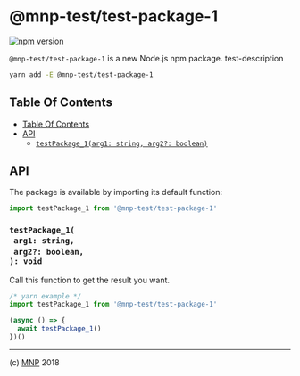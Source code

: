 # @mnp-test/test-package-1

[![npm version](https://badge.fury.io/js/@mnp-test/test-package-1.svg)](https://npmjs.org/package/@mnp-test/test-package-1)

`@mnp-test/test-package-1` is a new Node.js npm package. test-description

```sh
yarn add -E @mnp-test/test-package-1
```

## Table Of Contents

- [Table Of Contents](#table-of-contents)
- [API](#api)
  * [`testPackage_1(arg1: string, arg2?: boolean)`](#mynewpackagearg1-stringarg2-boolean-void)

## API

The package is available by importing its default function:

```js
import testPackage_1 from '@mnp-test/test-package-1'
```

### `testPackage_1(`<br/>&nbsp;&nbsp;`arg1: string,`<br/>&nbsp;&nbsp;`arg2?: boolean,`<br/>`): void`

Call this function to get the result you want.

```js
/* yarn example */
import testPackage_1 from '@mnp-test/test-package-1'

(async () => {
  await testPackage_1()
})()
```

---

(c) [MNP][1] 2018

[1]: https://mnpjs.org
